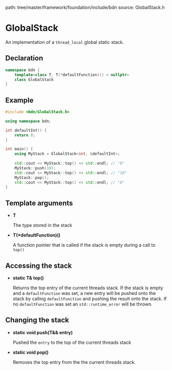 path: tree/master/framework/foundation/include/bdn
source: GlobalStack.h

# GlobalStack

An implementation of a `thread_local` global static stack.

## Declaration

```C++
namespace bdn {
	template<class T, T(*defaultFunction)() = nullptr>
	class GlobalStack
}
```

## Example

```C++
#include <bdn/GlobalStack.h>

using namespace bdn;

int defaultInt() {
    return 0;
}

int main() {
    using MyStack = GlobalStack<int, &defaultInt>;
 
    std::cout << MyStack::top() << std::endl; // "0"
    MyStack::push(10);    
    std::cout << MyStack::top() << std::endl; // "10"
    MyStack::pop();    
    std::cout << MyStack::top() << std::endl; // "0"
}
```

## Template arguments

* **T**

	The type stored in the stack

* **T(\*defaultFunction)()**

	A function pointer that is called if the stack is empty during a call to `top()` 

## Accessing the stack

* **static T& top()**

	Returns the top entry of the current threads stack.
	If the stack is empty and a `defaultFunction` was set, a new entry will be pushed onto the stack by calling `defaultFunction` and pushing the result onto the stack.
	If no `defaultFunction` was set an `std::runtime_error` will be thrown.

## Changing the stack

* **static void push(T&& entry)**

	Pushed the `entry` to the top of the current threads stack

* **static void pop()**

	Removes the top entry from the the current threads stack.
